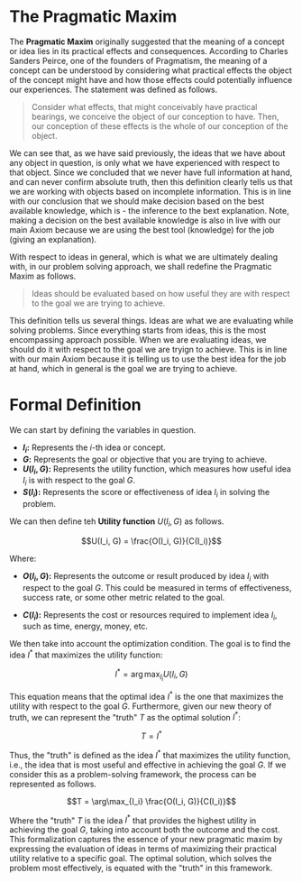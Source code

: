 # The Pragmatic Maxim

The **Pragmatic Maxim** originally suggested that the meaning of a concept or idea lies in its practical effects and consequences. According to Charles Sanders Peirce, one of the founders of Pragmatism, the meaning of a concept can be understood by considering what practical effects the object of the concept might have and how those effects could potentially influence our experiences. The statement was defined as follows.

> Consider what effects, that might conceivably have practical bearings, we conceive the object of our conception to have. Then, our conception of these effects is the whole of our conception of the object. 

We can see that, as we have said previously, the ideas that we have about any object in question, is only what we have experienced with respect to that object. Since we concluded that we never have full information at hand, and can never confirm absolute truth, then this definition clearly tells us that we are working with objects based on incomplete information. This is in line with our conclusion that we should make decision based on the best available knowledge, which is - the inference to the bext explanation. Note, making a decision on the best available knowledge is also in live with our main Axiom because we are using the best tool (knowledge) for the job (giving an explanation).

With respect to ideas in general, which is what we are ultimately dealing with, in our problem solving approach, we shall redefine the Pragmatic Maxim as follows.

> Ideas should be evaluated based on how useful they are with respect to the goal we are trying to achieve.

This definition tells us several things. Ideas are what we are evaluating while solving problems. Since everything starts from ideas, this is the most encompassing approach possible. When we are evaluating ideas, we should do it with respect to the goal we are tryign to achieve. This is in line with our main Axiom because it is telling us to use the best idea for the job at hand, which in general is the goal we are trying to achieve.

# Formal Definition

We can start by defining the variables in question.

- **$I_i$:** Represents the $i$-th idea or concept.
- **$G$:** Represents the goal or objective that you are trying to achieve.
- **$U(I_i, G)$:** Represents the utility function, which measures how useful idea $I_i$ is with respect to the goal $G$.
- **$S(I_i)$:** Represents the score or effectiveness of idea $I_i$ in solving the problem.

We can then define teh **Utility function** $U(I_i, G)$ as follows.

```math
U(I_i, G) = \frac{O(I_i, G)}{C(I_i)}
```

Where:

- **$O(I_i, G)$:** Represents the outcome or result produced by idea $I_i$ with respect to the goal $G$. This could be measured in terms of effectiveness, success rate, or some other metric related to the goal.

- **$C(I_i)$:** Represents the cost or resources required to implement idea $I_i$, such as time, energy, money, etc.
 
We then take into account the optimization condition. The goal is to find the idea $I^*$ that maximizes the utility function:

```math
I^* = \arg\max_{I_i} U(I_i, G)
```

This equation means that the optimal idea $I^*$ is the one that maximizes the utility with respect to the goal $G$. Furthermore, given our new theory of truth, we can represent the "truth" $T$ as the optimal solution $I^*$:

```math
T = I^*
```

Thus, the "truth" is defined as the idea $I^*$ that maximizes the utility function, i.e., the idea that is most useful and effective in achieving the goal $G$. If we consider this as a problem-solving framework, the process can be represented as follows.

```math
T = \arg\max_{I_i} \frac{O(I_i, G)}{C(I_i)}
```

Where the "truth" $T$ is the idea $I^*$ that provides the highest utility in achieving the goal $G$, taking into account both the outcome and the cost. This formalization captures the essence of your new pragmatic maxim by expressing the evaluation of ideas in terms of maximizing their practical utility relative to a specific goal. The optimal solution, which solves the problem most effectively, is equated with the "truth" in this framework.
 
